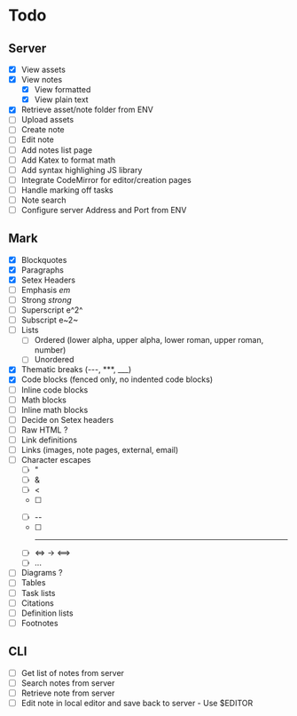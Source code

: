 # Todo
## Server
 * [x] View assets
 * [x] View notes
   * [x] View formatted
   * [x] View plain text
 * [x] Retrieve asset/note folder from ENV
 * [ ] Upload assets
 * [ ] Create note
 * [ ] Edit note
 * [ ] Add notes list page
 * [ ] Add Katex to format math
 * [ ] Add syntax highlighing JS library
 * [ ] Integrate CodeMirror for editor/creation pages
 * [ ] Handle marking off tasks
 * [ ] Note search
 * [ ] Configure server Address and Port from ENV

## Mark
 * [x] Blockquotes
 * [x] Paragraphs
 * [x] Setex Headers
 * [ ] Emphasis  _em_
 * [ ] Strong *strong*
 * [ ] Superscript e^2^
 * [ ] Subscript e~2~
 * [ ] Lists
   * [ ] Ordered (lower alpha, upper alpha, lower roman, upper roman, number)
   * [ ] Unordered
 * [x] Thematic breaks (---, ***, ___)
 * [x] Code blocks (fenced only, no indented code blocks)
 * [ ] Inline code blocks
 * [ ] Math blocks
 * [ ] Inline math blocks
 * [ ] Decide on Setex headers
 * [ ] Raw HTML ?
 * [ ] Link definitions
 * [ ] Links (images, note pages, external, email)
 * [ ] Character escapes
   * [ ] "
   * [ ] &
   * [ ] <
   * [ ] >
   * [ ] --
   * [ ] ---
   * [ ] <=> -> &DoubleLongLeftRightArrow;
   * [ ] ...
 * [ ] Diagrams ?
 * [ ] Tables
 * [ ] Task lists
 * [ ] Citations
 * [ ] Definition lists
 * [ ] Footnotes

## CLI
 * [ ] Get list of notes from server
 * [ ] Search notes from server
 * [ ] Retrieve note from server
 * [ ] Edit note in local editor and save back to server
       - Use $EDITOR
